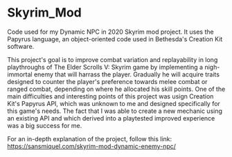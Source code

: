 # Skyrim_Mod
Code used for my Dynamic NPC in 2020 Skyrim mod project. It uses the Papyrus language, an object-oriented code used in Bethesda's Creation Kit software.

This project's goal is to improve combat variation and replayability in long playthroughs of The Elder Scrolls V: Skyrim game by implementing a nigh-immortal enemy that will harrass the player. Gradually he will acquire traits designed to counter the player's preference towards melee combat or ranged combat, depending on where he allocated his skill points.
One of the main difficulties and interesting points of this project was usign Creation Kit's Papyrus API, which was unknown to me and designed specifically for this game's needs. The fact that I was able to create a new mechanic using an existing API and which derived into a playtested improved experience was a big success for me.

For an in-depth explanation of the project, follow this link: https://sansmiquel.com/skyrim-mod-dynamic-enemy-npc/
